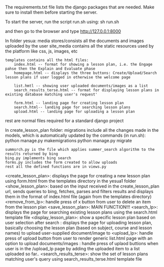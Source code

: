 The requirements.txt file lists the django packages that are needed.
Make sure to install them before starting the server.

To start the server, run the script run.sh using:
sh run.sh

and then go to the browser and type http://127.0.0.1:8000

In folder yesua: 
	media stores/consists all the documents and images uploaded by the user
	site_media contains all the static resources used by the platform like css, js, images, etc

    templates contains all the html files:
        index.html -- format for showing a lesson plan, i.e. the Engage pahse then the Explain and Evaluate phase
        homepage.html -- displays the three buttons: Create/Upload/Search lesson plans if user logged in otherwise the welcome page
	    
        list.hmtl -- showing user uploaded documents/images as a list
	    search_results_terse.html -- format for displaying lesson plans in existing database matching user's request'
        
        form.html -- landing page for creating lesson plan
        search.html-- landing page for searching lesson plans
        upload.html -- landing page for uploading a lesson plan

rest are normal files required for a standard django project

In create_lesson_plan folder:
	migrations include all the changes made in the models, which is automatically updated by the commands (in run.sh):
		python manage.py makemigrations
		python manage.py migrate

	summsrch.py is the file which applies summer_search algorithm to the results returned by bing
	bing.py implements bing search
	forms.py includes the form created to allow uploads
	rest all the defined functions are in views.py
<create_lesson_plan>: displays the page for creating a new lesson plan using form.html from the templates directory in the yesua1 folder 
<show_lesson_plan>: based on the input received in the create_lesson_plan url, sends queries to bing, fetches, parses and filters results and displays them in the format of index.html file (again from the templates directory)
<remove_from_lp>: handle press of x button from user to delete an item from the lesson plan
<save_lesson_plan>: MAIN FUNCTION!!!
<search_lp>: displays the page for searching existing lesson plans using the search.html template file
<display_lesson_plan>: show a specific lesson plan based on user selection after search
<upload>: displays the page for uploading lesson plan, basically choosing the lesson plan (based on subject, course and lesson names) to upload user-supplied document/image to
<upload_lp>: handle press of upload button from user to render generic list.html page with an option to upload documents/images
<list>: handle press of uplaod buttions when user is in the /upload_lp page by adding the uploaded item to a list uploaded so far..
<search_results_terse>: show the set of lesson plans matching user's query
using search_results_terse.html template file
